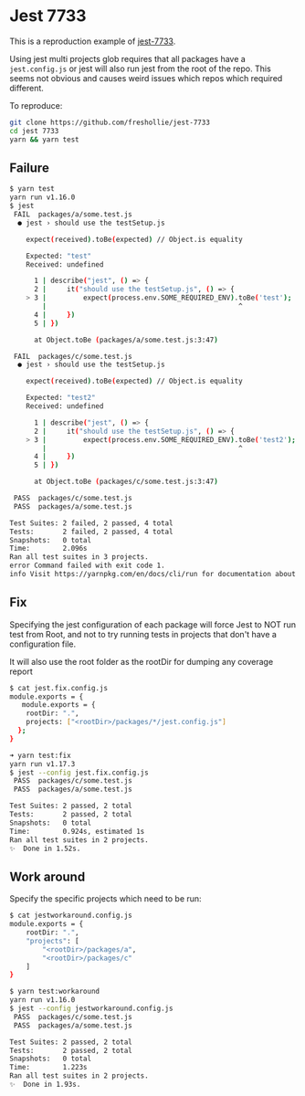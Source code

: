 # Jest 7733

This is a reproduction example of [jest-7733](https://github.com/facebook/jest/issues/7733).

Using jest multi projects glob requires that all packages have a `jest.config.js` or jest will
also run jest from the root of the repo. This seems not obvious and causes weird issues which repos which required
different.

To reproduce:

```bash
git clone https://github.com/freshollie/jest-7733
cd jest 7733
yarn && yarn test
```

## Failure

```bash
$ yarn test
yarn run v1.16.0
$ jest
 FAIL  packages/a/some.test.js
  ● jest › should use the testSetup.js

    expect(received).toBe(expected) // Object.is equality

    Expected: "test"
    Received: undefined

      1 | describe("jest", () => {
      2 |     it("should use the testSetup.js", () => {
    > 3 |         expect(process.env.SOME_REQUIRED_ENV).toBe('test');
        |                                               ^
      4 |     })
      5 | })

      at Object.toBe (packages/a/some.test.js:3:47)

 FAIL  packages/c/some.test.js
  ● jest › should use the testSetup.js

    expect(received).toBe(expected) // Object.is equality

    Expected: "test2"
    Received: undefined

      1 | describe("jest", () => {
      2 |     it("should use the testSetup.js", () => {
    > 3 |         expect(process.env.SOME_REQUIRED_ENV).toBe('test2');
        |                                               ^
      4 |     })
      5 | })

      at Object.toBe (packages/c/some.test.js:3:47)

 PASS  packages/c/some.test.js
 PASS  packages/a/some.test.js

Test Suites: 2 failed, 2 passed, 4 total
Tests:       2 failed, 2 passed, 4 total
Snapshots:   0 total
Time:        2.096s
Ran all test suites in 3 projects.
error Command failed with exit code 1.
info Visit https://yarnpkg.com/en/docs/cli/run for documentation about this command.
```

## Fix

Specifying the jest configuration of each package will force Jest to NOT run test from Root, and not to try running
tests in projects that don't have a configuration file.

It will also use the root folder as the rootDir for dumping any coverage report

```bash
$ cat jest.fix.config.js
module.exports = {
   module.exports = {
    rootDir: ".",
    projects: ["<rootDir>/packages/*/jest.config.js"]
  };
}
```

```bash
➜ yarn test:fix
yarn run v1.17.3
$ jest --config jest.fix.config.js
 PASS  packages/c/some.test.js
 PASS  packages/a/some.test.js

Test Suites: 2 passed, 2 total
Tests:       2 passed, 2 total
Snapshots:   0 total
Time:        0.924s, estimated 1s
Ran all test suites in 2 projects.
✨  Done in 1.52s.
```

## Work around

Specify the specific projects which need to be run:

```bash
$ cat jestworkaround.config.js
module.exports = {
    rootDir: ".",
    "projects": [
        "<rootDir>/packages/a",
        "<rootDir>/packages/c"
    ]
}
```

```bash
$ yarn test:workaround
yarn run v1.16.0
$ jest --config jestworkaround.config.js
 PASS  packages/c/some.test.js
 PASS  packages/a/some.test.js

Test Suites: 2 passed, 2 total
Tests:       2 passed, 2 total
Snapshots:   0 total
Time:        1.223s
Ran all test suites in 2 projects.
✨  Done in 1.93s.
```
